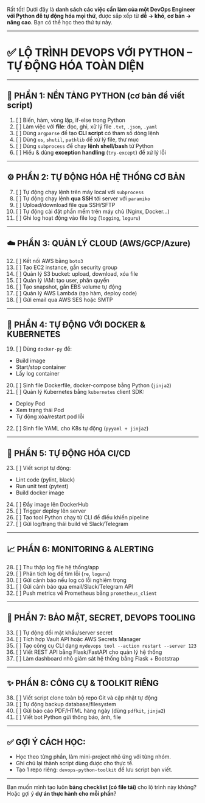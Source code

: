 Rất tốt! Dưới đây là **danh sách các việc cần làm của một DevOps Engineer với Python để tự động hóa mọi thứ**, được sắp xếp từ **dễ → khó**, **cơ bản → nâng cao**. Bạn có thể học theo thứ tự này.

---

# ✅ **LỘ TRÌNH DEVOPS VỚI PYTHON – TỰ ĐỘNG HÓA TOÀN DIỆN**

---

## 🔰 **PHẦN 1: NỀN TẢNG PYTHON (cơ bản để viết script)**

1. [ ] Biến, hàm, vòng lặp, if-else trong Python
2. [ ] Làm việc với **file**: đọc, ghi, xử lý file `.txt`, `.json`, `.yaml`
3. [ ] Dùng `argparse` để tạo **CLI script** có tham số dòng lệnh
4. [ ] Dùng `os`, `shutil`, `pathlib` để xử lý file, thư mục
5. [ ] Dùng `subprocess` để chạy **lệnh shell/bash** từ Python
6. [ ] Hiểu & dùng **exception handling** (`try-except`) để xử lý lỗi

---

## ⚙️ **PHẦN 2: TỰ ĐỘNG HÓA HỆ THỐNG CƠ BẢN**

7. [ ] Tự động chạy lệnh trên máy local với `subprocess`
8. [ ] Tự động chạy lệnh **qua SSH** tới server với `paramiko`
9. [ ] Upload/download file qua SSH/SFTP
10. [ ] Tự động cài đặt phần mềm trên máy chủ (Nginx, Docker...)
11. [ ] Ghi log hoạt động vào file log (`logging`, `loguru`)

---

## ☁️ **PHẦN 3: QUẢN LÝ CLOUD (AWS/GCP/Azure)**

12. [ ] Kết nối AWS bằng `boto3`
13. [ ] Tạo EC2 instance, gắn security group
14. [ ] Quản lý S3 bucket: upload, download, xóa file
15. [ ] Quản lý IAM: tạo user, phân quyền
16. [ ] Tạo snapshot, gắn EBS volume tự động
17. [ ] Quản lý AWS Lambda (tạo hàm, deploy code)
18. [ ] Gửi email qua AWS SES hoặc SMTP

---

## 🐳 **PHẦN 4: TỰ ĐỘNG VỚI DOCKER & KUBERNETES**

19. [ ] Dùng `docker-py` để:

- Build image
- Start/stop container
- Lấy log container

20. [ ] Sinh file Dockerfile, docker-compose bằng Python (`jinja2`)
21. [ ] Quản lý Kubernetes bằng `kubernetes` client SDK:

- Deploy Pod
- Xem trạng thái Pod
- Tự động xóa/restart pod lỗi

22. [ ] Sinh file YAML cho K8s tự động (`pyyaml + jinja2`)

---

## 🔁 **PHẦN 5: TỰ ĐỘNG HÓA CI/CD**

23. [ ] Viết script tự động:

- Lint code (pylint, black)
- Run unit test (pytest)
- Build docker image

24. [ ] Đẩy image lên DockerHub
25. [ ] Trigger deploy lên server
26. [ ] Tạo tool Python chạy từ CLI để điều khiển pipeline
27. [ ] Gửi log/trạng thái build về Slack/Telegram

---

## 📈 **PHẦN 6: MONITORING & ALERTING**

28. [ ] Thu thập log file hệ thống/app
29. [ ] Phân tích log để tìm lỗi (`re`, `loguru`)
30. [ ] Gửi cảnh báo nếu log có lỗi nghiêm trọng
31. [ ] Gửi cảnh báo qua email/Slack/Telegram API
32. [ ] Push metrics về Prometheus bằng `prometheus_client`

---

## 🔐 **PHẦN 7: BẢO MẬT, SECRET, DEVOPS TOOLING**

33. [ ] Tự động đổi mật khẩu/server secret
34. [ ] Tích hợp Vault API hoặc AWS Secrets Manager
35. [ ] Tạo công cụ CLI dạng `mydevops tool --action restart --server 123`
36. [ ] Viết REST API bằng Flask/FastAPI cho quản lý hệ thống
37. [ ] Làm dashboard nhỏ giám sát hệ thống bằng Flask + Bootstrap

---

## ✨ **PHẦN 8: CÔNG CỤ & TOOLKIT RIÊNG**

38. [ ] Viết script clone toàn bộ repo Git và cập nhật tự động
39. [ ] Tự động backup database/filesystem
40. [ ] Gửi báo cáo PDF/HTML hàng ngày (dùng `pdfkit`, `jinja2`)
41. [ ] Viết bot Python gửi thông báo, ảnh, file

---

## ✅ GỢI Ý CÁCH HỌC:

- Học theo từng phần, làm mini-project nhỏ ứng với từng nhóm.
- Ghi chú lại thành script dùng được cho thực tế.
- Tạo 1 repo riêng: `devops-python-toolkit` để lưu script bạn viết.

---

Bạn muốn mình tạo luôn **bảng checklist (có file tải)** cho lộ trình này không? Hoặc gợi ý **dự án thực hành cho mỗi phần**?
